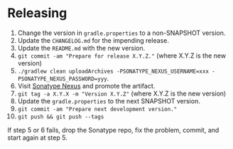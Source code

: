 Releasing
========

 1. Change the version in `gradle.properties` to a non-SNAPSHOT version.
 2. Update the `CHANGELOG.md` for the impending release.
 3. Update the `README.md` with the new version.
 4. `git commit -am "Prepare for release X.Y.Z."` (where X.Y.Z is the new version)
 5. `./gradlew clean uploadArchives -PSONATYPE_NEXUS_USERNAME=xxx -PSONATYPE_NEXUS_PASSWORD=yyy`.
 6. Visit [Sonatype Nexus](https://oss.sonatype.org/) and promote the artifact.
 7. `git tag -a X.Y.X -m "Version X.Y.Z"` (where X.Y.Z is the new version)
 8. Update the `gradle.properties` to the next SNAPSHOT version.
 9. `git commit -am "Prepare next development version."`
 10. `git push && git push --tags`

If step 5 or 6 fails, drop the Sonatype repo, fix the problem, commit, and start again at step 5.
